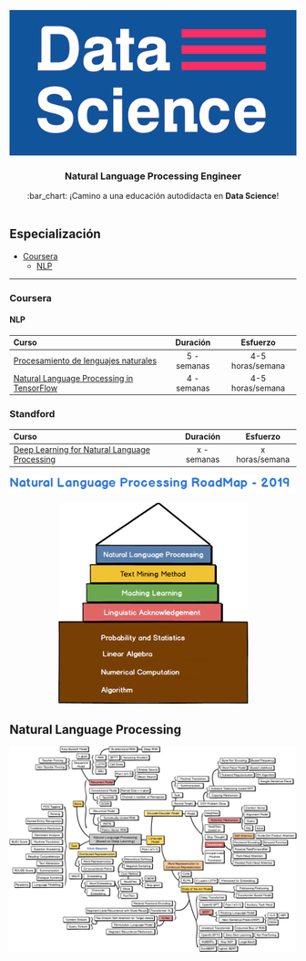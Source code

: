![Open Source Road Map Data Science](../../images/foto-github.png)

<h3 align="center">Natural Language Processing Engineer</h3>
<p align="center">
  :bar_chart: ¡Camino a una educación autodidacta en <strong>Data Science</strong>!
  <br><br>
</p>

## Especialización

* [Coursera](#coursera)
    * [NLP](#nlp)

---

### Coursera

#### NLP
Curso | Duración | Esfuerzo
:-- | :--: | :--: 
[Procesamiento de lenguajes naturales](https://www.coursera.org/learn/language-processing)| 5 - semanas | 4-5 horas/semana
[Natural Language Processing in TensorFlow](https://www.coursera.org/learn/natural-language-processing-tensorflow)| 4 - semanas | 4-5 horas/semana

### Standford
Curso | Duración | Esfuerzo
:-- | :--: | :--: 
[Deep Learning for Natural Language Processing](http://cs224d.stanford.edu/)| x - semanas | x horas/semana

![](../../images/title.png)
<p align="center"><img width="333" src="../../images/main.png" /></p>

## Natural Language Processing
![](../../images/nlp.png)
